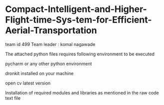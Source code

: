 # Compact-Intelligent-and-Higher-Flight-time-Sys-tem-for-Efficient-Aerial-Transportation
team id 499  Team leader : komal nagawade

The attached python files requires following environment to be executed

pycharm or any other python environment

dronkit installed on your machine

open cv latest version

Installation of required modules and libraries as mentioned in the raw code text file
